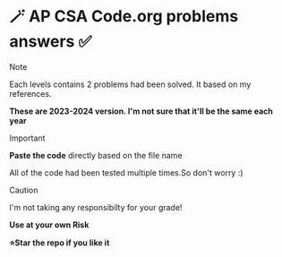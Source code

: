 # 🪄 AP CSA Code.org problems answers ✅
> [!NOTE]  
> Each levels contains 2 problems had been solved. It based on my references.
> 
> **These are 2023-2024 version. I'm not sure that it'll be the same each year**

> [!IMPORTANT]  
> **Paste the code** directly based on the file name
> 
> All of the code had been tested multiple times.So don't worry :) 

> [!CAUTION]
> I'm not taking any responsibilty for your grade!
> 
> **Use at your own Risk**

**⭐Star the repo if you like it**
